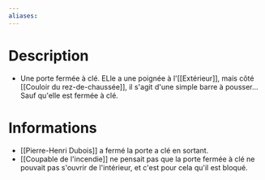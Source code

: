 ```yaml
---
aliases:
---
```

# Description
- Une porte fermée à clé. ELle a une poignée à l'[[Extérieur]], mais côté [[Couloir du rez-de-chaussée]], il s'agit d'une simple barre à pousser... Sauf qu'elle est fermée à clé.
# Informations
- [[Pierre-Henri Dubois]] a fermé la porte a clé en sortant.
- [[Coupable de l'incendie]] ne pensait pas que la porte fermée à clé ne pouvait pas s'ouvrir de l'intérieur, et c'est pour cela qu'il est bloqué.
